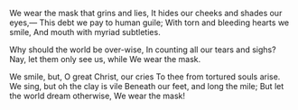 ---
---
We wear the mask that grins and lies,
It hides our cheeks and shades our eyes,—
This debt we pay to human guile;
With torn and bleeding hearts we smile,
And mouth with myriad subtleties.

Why should the world be over-wise,
In counting all our tears and sighs?
Nay, let them only see us, while
We wear the mask.

We smile, but, O great Christ, our cries
To thee from tortured souls arise.
We sing, but oh the clay is vile
Beneath our feet, and long the mile;
But let the world dream otherwise,
We wear the mask!
